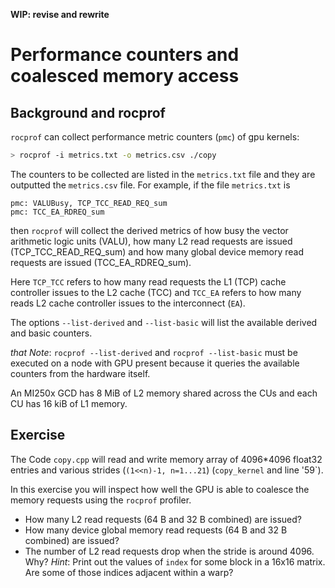 **WIP: revise and rewrite**

# Performance counters and coalesced memory access

## Background and rocprof

`rocprof` can collect performance metric counters (`pmc`) of gpu kernels:
```bash
> rocprof -i metrics.txt -o metrics.csv ./copy
```

The counters to be collected are listed in the `metrics.txt` file and they are
outputted the `metrics.csv` file. For example, if the file `metrics.txt` is

```
pmc: VALUBusy, TCP_TCC_READ_REQ_sum
pmc: TCC_EA_RDREQ_sum
```
then `rocprof` will collect the derived metrics of how busy the vector
arithmetic logic units (VALU), how many L2 read requests are issued
(TCP_TCC_READ_REQ_sum) and how many global device memory read requests are
issued (TCC_EA_RDREQ_sum).

Here `TCP_TCC` refers to how many read requests the L1 (TCP) cache controller
issues to the L2 cache (TCC) and `TCC_EA` refers to how many reads L2 cache
controller issues to the interconnect (`EA`).

The options `--list-derived` and `--list-basic` will list the available derived
and basic counters. 

*that Note*: `rocprof --list-derived` and `rocprof --list-basic` must be
executed on a node with GPU present because it queries the available counters
from the hardware itself.

An MI250x GCD has 8 MiB of L2 memory shared across the CUs and each CU has 16
kiB of L1 memory.

## Exercise

The Code `copy.cpp` will read and write memory array of 4096*4096 float32
entries and various strides (`(1<<n)-1, n=1...21`) (`copy_kernel` and line
'59`).

In this exercise you will inspect how well the GPU is able to coalesce the
memory requests using the `rocprof` profiler.

- How many L2 read requests (64 B and 32 B combined) are issued?
- How many device global memory read requests (64 B and 32 B combined) are
  issued?
- The number of L2 read requests drop when the stride is around 4096. Why?
    *Hint*: Print out the values of `index` for some block in a 16x16 matrix.
    Are some of those indices adjacent within a warp?
    
